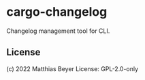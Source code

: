 # cargo-changelog

Changelog management tool for CLI.

## License

(c) 2022 Matthias Beyer
License: GPL-2.0-only
